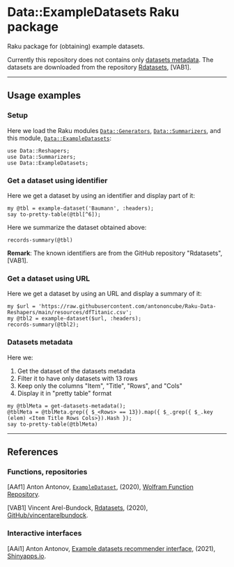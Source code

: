 # Data::ExampleDatasets Raku package

Raku package for (obtaining) example datasets.

Currently this repository does not contains only [datasets metadata](./resources/dfRdatasets.csv).
The datasets are downloaded from the repository 
[Rdatasets](https://github.com/vincentarelbundock/Rdatasets/),
[VAB1].

------

## Usage examples

### Setup

Here we load the Raku modules
[`Data::Generators`](https://modules.raku.org/dist/Data::Generators:cpan:ANTONOV),
[`Data::Summarizers`](https://github.com/antononcube/Raku-Data-Summarizers),
and this module,
[`Data::ExampleDatasets`](https://github.com/antononcube/Raku-Data-ExampleDatasets):

```perl6
use Data::Reshapers;
use Data::Summarizers;
use Data::ExampleDatasets;
```

### Get a dataset using identifier

Here we get a dataset by using an identifier and display part of it:

```perl6
my @tbl = example-dataset('Baumann', :headers);
say to-pretty-table(@tbl[^6]);
```

Here we summarize the dataset obtained above:

```perl6
records-summary(@tbl)
```

**Remark**: The known identifiers are from the GitHub repository "Rdatasets", [VAB1].


### Get a dataset using URL

Here we get a dataset by using an URL and display a summary of it:

```perl6
my $url = 'https://raw.githubusercontent.com/antononcube/Raku-Data-Reshapers/main/resources/dfTitanic.csv';
my @tbl2 = example-dataset($url, :headers);
records-summary(@tbl2);
```

### Datasets metadata

Here we:
1. Get the dataset of the datasets metadata
2. Filter it to have only datasets with 13 rows
3. Keep only the columns "Item", "Title", "Rows", and "Cols"
4. Display it in "pretty table" format

```perl6
my @tblMeta = get-datasets-metadata();
@tblMeta = @tblMeta.grep({ $_<Rows> == 13}).map({ $_.grep({ $_.key (elem) <Item Title Rows Cols>}).Hash });
say to-pretty-table(@tblMeta)
```
------

## References

### Functions, repositories

[AAf1] Anton Antonov,
[`ExampleDataset`](https://resources.wolframcloud.com/FunctionRepository/resources/ExampleDataset),
(2020),
[Wolfram Function Repository](https://resources.wolframcloud.com/FunctionRepository).

[VAB1] Vincent Arel-Bundock,
[Rdatasets](https://github.com/vincentarelbundock/Rdatasets/),
(2020),
[GitHub/vincentarelbundock](https://github.com/vincentarelbundock).

### Interactive interfaces

[AAi1] Anton Antonov,
[Example datasets recommender interface](https://antononcube.shinyapps.io/ExampleDatasetsRecommenderInterface/),
(2021),
[Shinyapps.io](https://antononcube.shinyapps.io/).